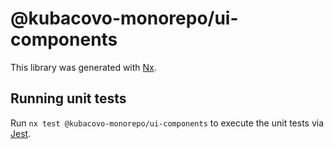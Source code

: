 # @kubacovo-monorepo/ui-components

This library was generated with [Nx](https://nx.dev).

## Running unit tests

Run `nx test @kubacovo-monorepo/ui-components` to execute the unit tests via [Jest](https://jestjs.io).
